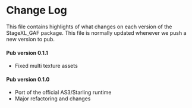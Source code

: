 # Change Log

This file contains highlights of what changes on each version of the StageXL_GAF
package. This file is normally updated whenever we push a new version to pub.

#### Pub version 0.1.1
  * Fixed multi texture assets

#### Pub version 0.1.0
  * Port of the official AS3/Starling runtime
  * Major refactoring and changes
